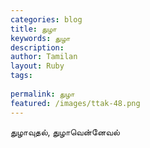 ```yaml
---
categories: blog
title: துழா
keywords: துழா
description: 
author: Tamilan
layout: Ruby
tags: 
 
permalink: துழா
featured: /images/ttak-48.png
---
```

  
துழாவுதல், துழாவென்னேவல்  
